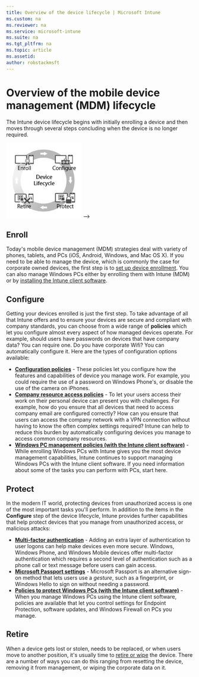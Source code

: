 ```yaml
---
title: Overview of the device lifecycle | Microsoft Intune
ms.custom: na
ms.reviewer: na
ms.service: microsoft-intune
ms.suite: na
ms.tgt_pltfrm: na
ms.topic: article
ms.assetid:
author: robstackmsft
---
```

# Overview of the mobile device management (MDM) lifecycle

The Intune device lifecycle begins with initially enrolling a device and then moves through several steps concluding when the device is no longer required.

![The device lifecycle](./media/device-lifecycle.gif "the Intune device lifecycle") -->

## Enroll
Today's mobile device management (MDM) strategies deal with variety of phones, tablets, and PCs (iOS, Android, Windows, and Mac OS X). If you need to be able to manage the device, which is commonly the case for corporate owned devices, the first step is to [set up device enrollment](enroll-devices-in-microsoft-intune.md). You can also manage Windows PCs either by enrolling them with Intune (MDM) or by [installing the Intune client software](manage-windows-pcs-with-microsoft-intune.md).

## Configure
Getting your devices enrolled is just the first step. To take advantage of all that Intune offers and to ensure your devices are secure and compliant with company standards, you can choose from a wide range of **policies** which let you configure almost every aspect of how managed devices operate. For example, should users have passwords on devices that have company data? You can require one. Do you have corporate Wifi? You can automatically configure it. Here are the types of configuration options available:

- [**Configuration policies**](manage-settings-and-features-on-your-devices-with-microsoft-intune-policies.md) - These policies let you configure how the features and capabilities of device you manage work. For example, you could require the use of a password on Windows Phone's, or disable the use of the camera on iPhones.
- [**Company resource access policies**](enable-access-to-company-resources-with-microsoft-intune.md) - To let your users access their work on their personal device can present you with challenges. For example, how do you ensure that all devices that need to access company email are configured correctly? How can you ensure that users can access the company network with a VPN connection without having to know the often complex settings required? Intune can help to reduce this burden by automatically configuring devices you manage to access common company resources.
- [**Windows PC management policies (with the Intune client software)**](common-windows-pc-management-tasks-with-the-microsoft-intune-computer-client.md) - While enrolling Windows PCs with Intune gives you the most device management capabilities, Intune continues to support managing Windows PCs with the Intune client software. If you need information about some of the tasks you can perform with PCs, start here.

## Protect
In the modern IT world, protecting devices from unauthorized access is one of the most important tasks you'll perform. In addition to the items in the **Configure** step of the device lifecycle, Intune provides further capabilities that help protect devices that you manage from unauthorized access, or malicious attacks:
- [**Multi-factor authentication**](protect-windows-devices-with-multi-factor-authentication.md) - Adding an extra layer of authentication to user logons can help make devices even more secure. Windows, Windows Phone, and Windows Mobile devices offer multi-factor authentication which requires a second level of authentication such as a phone call or text message before users can gain access.
- [**Microsoft Passport settings**](control-microsoft-passport-settings-on-devices-with-microsoft-intune.md) - Microsoft Passport is an alternative sign-on method that lets users use a *gesture*, such as a fingerprint, or Windows Hello to sign on without needing a password.
- [**Policies to protect Windows PCs (with the Intune client software)**](policies-to-protect-windows-pcs-in-microsoft-intune.md) - When you manage Windows PCs using the Intune client software, policies are available that let you control settings for Endpoint Protection, software updates, and Windows Firewall on PCs you manage.

## Retire
When a device gets lost or stolen, needs to be replaced, or when users move to another position, it's usually time to [retire or wipe](help-protect-your-data-with-remote-wipe-remote-lock-or-passcode-reset-using-microsoft-intune.md) the device. There are a number of ways you can do this ranging from resetting the device, removing it from management, or wiping the corporate data on it.

